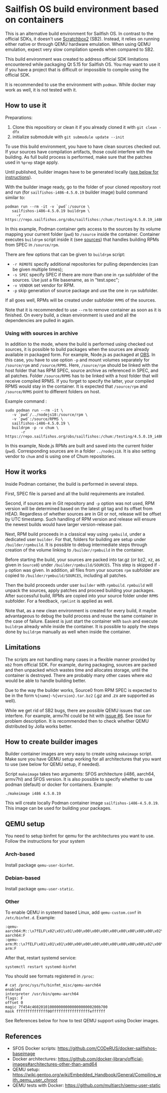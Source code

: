 # Sailfish OS build environment based on containers

This is an alternative build environment for Sailfish OS. In contrast
to the official SDKs, it doesn't use
[Scratchbox2](https://github.com/sailfishos/scratchbox2)
(SB2). Instead, it relies on running either native or through QEMU
hardware emulation. When using QEMU emulation, expect very slow
compilation speeds when compared to SB2.

This build environment was created to address official SDK limitations
encountered while packaging Qt 5.15 for Sailfish OS. You may want to
use it if you have a project that is difficult or impossible to
compile using the official SDK.

It is recommended to use the environment with `podman`. While docker may work
as well, it is not tested with it.


## How to use it

Preparations: 
 1. Clone this repositiory or clean it if you already cloned it with `git clean -dfx`
 1. initialize submodule with `git submodule update --init`

To use this build environment, you have to have clean sources checked
out. If your sources have compilation artifacts, those could interfere
with the building. As full build process is performed, make sure that
the patches used in `%prep` stage apply.

Until published, builder images have to be generated locally
([see below for instructions](#how-to-create-builder-images)). 

With the builder image ready, go to the
folder of your cloned repository root and run (for `sailfishos-i486-4.5.0.19` builder image)
build command similar to:

```
podman run --rm -it -v `pwd`:/source \
   sailfishos-i486-4.5.0.19 buildrpm \
     -r https://repo.sailfishos.org/obs/sailfishos:/chum:/testing/4.5.0.19_i486/
```

In this example, Podman container gets access to the sources by its
volume mapping your current folder (`pwd`) to `/source` inside the
container. Container executes `buildrpm` script inside it (see
[sources](scripts/buildrpm)) that handles building RPMs from SPEC in
`/source/rpm`.

There are few options that can be given to `buildrpm` script:

- `-r REMOTE` specify additional repositories for pulling dependencies
  (can be given multiple times);
- `-s SPEC` specify SPEC if there are more than one in `rpm` subfolder
  of the sources. Use just a file basename, as in "test.spec";
- `-v VENDOR` set vendor for RPM.
- `-p` skip generation of source package and use the one in `rpm` subfolder.

If all goes well, RPMs will be created under subfolder `RPMS` of the
sources.

Note that it is recommended to use `--rm` to remove container as soon
as it is finished. On every build, a clean environment is used and all
the dependencies are pulled in again.


### Using with sources in archive

In addition to the mode, where the build is performed using checked
out sources, it is possible to build packages when the sources are
already available in packaged form. For example, Node.js as packaged
at
[OBS](https://build.merproject.org/package/show/sailfishos:chum:testing/nodejs18). In
this case, you have to use option `-p` and mount volumes separately
for `/source/rpm` and `/source/RPMS`. Here, `/source/rpm` should be
linked with the host folder that has RPM SPEC, source archive as
referenced in SPEC, and all patches. Folder `/source/RPMS` has to be
linked with a host folder that will receive compiled RPMS. If you
forget to specify the latter, your compiled RPMS would stay in the
container. It is expected that `/source/rpm` and `/source/RPMS` point
to different folders on host.

Example command :
```
sudo podman run --rm -it \
   -v `pwd`/../nodejs18:/source/rpm \
   -v `pwd`:/source/RPMS \
   sailfishos-i486-4.5.0.19 \
   buildrpm -p -v chum \
       -r https://repo.sailfishos.org/obs/sailfishos:/chum:/testing/4.5.0.19_i486/
```

In this example, Node.js RPMs are built and saved into the current
folder (`pwd`). Corresponding sources are in a folder
`../nodejs18`. It is also setting vendor to `chum` and is using one of
Chum repositories.


## How it works

Inside Podman container, the build is performed in several steps.

First, SPEC file is parsed and all the build requirements are
installed.

Second, if sources are in Git repository and `-p` option was not used,
RPM version will be determined based on the latest git tag and its
offset from HEAD. Regardless of whether sources are in Git or not,
release will be offset by UTC timestamp. Such handling of RPM version
and release will ensure the newest builds would have larger
version-release pair.

Next, RPM build proceeds in a classical way using `rpmbuild`, under a
dedicated user `builder`. For that, folders for building are setup
under `/builder/rpmbuild`. It is possible to debug intermediate steps
through creation of the volume linking to `/builder/rpmbuild` in
the container.

Before starting the build, your sources are packed into tar.gz (or
bz2, xz, as given in `Source0`) under
`/builder/rpmbuild/SOURCES`. This step is skipped if `-p` option was
given. In addition, all files from your sources `rpm` subfolder are
copied to `/builder/rpmbuild/SOURCES`, including all patches.

Then the build proceeds under user `builder` with
`rpmbuild`. `rpmbuild` will unpack the sources, apply patches and
proceed building your packages. After successful build, RPMs are
copied into your source folder under `RPMS` subfolder. For a feedback,
`rpmlint` is applied as well.

Note that, as a new clean environment is created for every build, it
maybe advantageous to debug the build process and reuse the same
container in the case of failure. Easiest is just start the container
with `bash` and execute `buildrpm` already while inside the
container. It is possible to apply the steps done by `buildrpm`
manually as well when inside the container.


## Limitations

The scripts are not handling many cases in a flexible manner provided
by `mb2` from official SDK. For example, during packaging, sources are
packed and then unpacked which wastes time and allocates storage,
until the container is destroyed. There are probably many other
cases where `mb2` would be able to handle building better.

Due to the way the builder works, Source0 from RPM SPEC is expected to
be in the form `%{name}-%{version}.tar.bz2` (.gz and .zx are supported
as well).

While we get rid of SB2 bugs, there are possible QEMU issues that can
interfere. For example, armv7hl could be hit with [issue
#6](https://github.com/sailfishos-open/docker-sailfishos-builder/issues/6).
See issue for problem description. It is recommended then to check
whether QEMU distributed by Jolla works better.


## How to create builder images

Builder container images are very easy to create using `makeimage`
script. Make sure you have QEMU setup working for all architectures
that you want to use (see below for QEMU setup, if needed).

Script `makeimage` takes two arguments: SFOS architecture (i486,
aarch64, armv7hl) and SFOS version. It is also possible to specify
whether to use podman (default) or docker for containers. Example:

```
./makeimage i486 4.5.0.19
```

This will create locally Podman container image `sailfishos-i486-4.5.0.19`. This
image can be used for building your packages.


## QEMU setup

You need to setup binfmt for qemu for the architectures you want to use. Follow the instructions for your system

### Arch-based
Install package `qemu-user-binfmt`.

### Debian-based
Install package `qemu-user-static`.

### Other

To enable QEMU in systemd based Linux, add `qemu-custom.conf` in
`/etc/binfmt.d`. Example:

```
:qemu-aarch64:M::\x7fELF\x02\x01\x01\x00\x00\x00\x00\x00\x00\x00\x00\x00\x02\x00\xb7\x00:\xff\xff\xff\xff\xff\xff\xff\x00\xff\xff\xff\xff\xff\xff\xff\xff\xfe\xff\xff\xff:/usr/bin/qemu-aarch64:F
:qemu-arm:M::\x7fELF\x01\x01\x01\x00\x00\x00\x00\x00\x00\x00\x00\x00\x02\x00\x28\x00:\xff\xff\xff\xff\xff\xff\xff\x00\xff\xff\xff\xff\xff\xff\xff\xff\xfe\xff\xff\xff:/usr/bin/qemu-arm:F
```

After that, restart systemd service:
```
systemctl restart systemd-binfmt
```

You should see formats registered in `/proc`:
```
# cat /proc/sys/fs/binfmt_misc/qemu-aarch64
enabled
interpreter /usr/bin/qemu-aarch64
flags: F
offset 0
magic 7f454c460201010000000000000000000200b700
mask ffffffffffffff00fffffffffffffffffeffffff
```

See References below for how to test QEMU support using Docker images.


## References

- SFOS Docker scripts: https://github.com/CODeRUS/docker-sailfishos-baseimage
- Docker architectures: https://github.com/docker-library/official-images#architectures-other-than-amd64
- QEMU setup: https://wiki.gentoo.org/wiki/Embedded_Handbook/General/Compiling_with_qemu_user_chroot
- QEMU tests with Docker: https://github.com/multiarch/qemu-user-static
